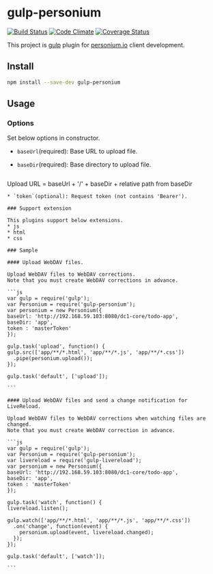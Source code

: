 gulp-personium
==============
[![Build Status](https://travis-ci.org/mid0111/gulp-personium.svg?branch=master)](https://travis-ci.org/mid0111/gulp-personium) [![Code Climate](https://codeclimate.com/github/mid0111/gulp-personium/badges/gpa.svg)](https://codeclimate.com/github/mid0111/gulp-personium) [![Coverage Status](https://coveralls.io/repos/mid0111/gulp-personium/badge.svg?branch=master)](https://coveralls.io/r/mid0111/gulp-personium?branch=master)

This project is [gulp](http://gulpjs.com/) plugin for [personium.io](http://personium.io/) client development.

## Install

```bash
npm install --save-dev gulp-personium
```

## Usage

### Options

Set below options in constructor.

* `baseUrl`(required): Base URL to upload file.
* `baseDir`(required): Base directory to upload file.

  ````
Upload URL = baseUrl + '/' + baseDir + relative path from baseDir
  ````
* `token`(optional): Request token (not contains 'Bearer').

### Support extension

This plugins support below extensions.
* js
* html
* css

### Sample

#### Upload WebDAV files.

Upload WebDAV files to WebDAV corrections.  
Note that you must create WebDAV corrections in advance.

```js
var gulp = require('gulp');
var Personium = require('gulp-personium');
var personium = new Personium({
  baseUrl: 'http://192.168.59.103:8080/dc1-core/todo-app',
  baseDir: 'app',
  token : 'masterToken'
});

gulp.task('upload', function() {
  gulp.src(['app/**/*.html', 'app/**/*.js', 'app/**/*.css'])
    .pipe(personium.upload());
});

gulp.task('default', ['upload']);

```

#### Upload WebDAV files and send a change notification for LiveReload.

Upload WebDAV files to WebDAV corrections when watching files are changed.  
Note that you must create WebDAV correction in advance.

```js
var gulp = require('gulp');
var Personium = require('gulp-personium');
var livereload = require('gulp-livereload');
var personium = new Personium({
  baseUrl: 'http://192.168.59.103:8080/dc1-core/todo-app',
  baseDir: 'app',
  token : 'masterToken'
});

gulp.task('watch', function() {
  livereload.listen();

  gulp.watch(['app/**/*.html', 'app/**/*.js', 'app/**/*.css'])
    .on('change', function(event) {
      personium.upload(event, livereload.changed);
    });
});

gulp.task('default', ['watch']);

```
